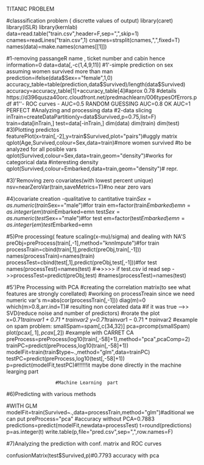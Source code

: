 TITANIC PROBLEM 

 #classsification problem ( discrette  values of output)
library(caret)
library(ISLR)
library(kernlab)
data=read.table("train.csv",header=F,sep=",",skip=1)
cnames=readLines("train.csv",1)
cnames=strsplit(cnames,",",fixed=T)
names(data)=make.names(cnames[[1]])
 
#1-removing   passangeR name , ticket number and cabin  hence  information=0
data=data[,-c(1,4,9,11)]
#1'-simple prediction on  sex  assuming   women   survived  more  than man
prediction=ifelse(data$Sex=="female",1,0)
accuracy_table=table(prediction,data$Survived)/length(data$Survived)
accuracy=accuracy_table[1]+accuracy_table[4]#aprox 0.78
                                            #details https://d396qusza40orc.cloudfront.net/predmachlearn/006typesOfErrors.pdf
#1''- ROC  curves - AUC=0.5 RANDOM  GUESSING AUC=0.8 OK  AUC=1  PERFECT
                         #Analyzing  and processing data
#2-data slicing
inTrain=createDataPartition(y=data$Survived,p=0.75,list=F)
train=data[inTrain,]
test=data[-inTrain,]
dim(data)
dim(train)
dim(test)
#3)Plotting predictos
featurePlot(x=train[,-2],y=train$Survived,plot="pairs")#uggly matrix 
qplot(Age,Survived,colour=Sex,data=train)#more  women survived
                                         #to  be analyzed  for all posible  vars
qplot(Survived,colour=Sex,data=train,geom="density")#works  for categorical data
                                         #interesting density
qplot(Survived,colour=Embarked,data=train,geom="density")# repr.

#3)'Removing  zero  covariates(with lowest  percent  unique)
nsv=nearZeroVar(train,saveMetrics=T)#no near  zero vars

#4)covariate creation -qualitative to cantitative 
train$Sex=as.numeric(train$Sex=="male")#for train
em=factor(train$Embarked)
emn=as.integer(em)
train$Embarked=emn
test$Sex=as.numeric(test$Sex=="male")#for test
em=factor(test$Embarked)
emn=as.integer(em)
test$Embarked=emn


      
#5)Pre processing( feature scaling(x-mu)/sigma) and dealing with NA'S
preObj=preProcess(train[,-1],method="knnImpute")#for train
processTrain=cbind(train[,1],predict(preObj,train[,-1]))
names(processTrain)=names(train)
processTest=cbind(test[,1],predict(preObj,test[,-1]))#for test
names(processTest)=names(test)
          #=>>>>> if  test.csv  id  read sep ->>processTest=predict(preObj,test)
                                              #names(processTest)=names(test)



#5')Pre Processing  with PCA
#creating the correlation matrix(to see  what   features are strongly corellated)
#working  on processTreain  since  we need   numeric  var's
m=abs(cor(processTrain[,-1]))
diag(m)=0
which(m>0.8,arr.ind=T)# resulting non corelated data
#if it was true -->> SVD(reduce  noise and  number  of predictors)
#rorate  the plot
x=0.71*train$var1+0.71*train$var2
y=0.71*train$var1-0.71*train$var2
#example on spam problem:
smallSpam=spam[,c(34,32)]
pca=prcomp(smallSpam)
plot(pca$x[,1],pca$x[,2])
#example with CARRET CA
preProcess=preProcess(log10(train[,-58]+1),method="pca",pcaComp=2)
trainPC=predict(preProcess,log10(train[,-58]+1))
modelFit=train(train$type~.,method="glm",data=trainPC)
testPC=predict(preProcess,log10(test[,-58]+1))
p=predict(modelFit,testPC)#!!!!!!it maybe done   directly in  the  machine  learging part


                      #Machine Learning  part

#6)Predicting  with  various methods

#WITH  GLM
modelFit=train(Survived~.,data=processTrain,method="glm")#aditional  we can put preProcess="pca"
                                                        #accuracy without PCA=0.7883
predictions=predict(modelFit,newdata=processTest)
t=round(predictions)
p=as.integer(t)
write.table(p,file="pred.csv",sep=",",row.names=F)        

#7)Analyzing  the prediction with conf. matrix  and ROC curves

confusionMatrix(test$Survived,p)#0.7793 accuracy with  pca
 

 

